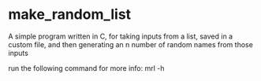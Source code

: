 # make_random_list
A simple program written in C, for taking inputs from a list, saved in a custom file,
and then generating an n number of random names from those inputs

run the following command for more info:
mrl -h
